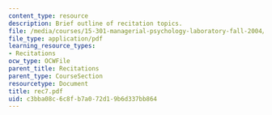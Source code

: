 ```yaml
---
content_type: resource
description: Brief outline of recitation topics.
file: /media/courses/15-301-managerial-psychology-laboratory-fall-2004/c3bba08c6c8fb7a072d19b6d337bb864_rec7.pdf
file_type: application/pdf
learning_resource_types:
- Recitations
ocw_type: OCWFile
parent_title: Recitations
parent_type: CourseSection
resourcetype: Document
title: rec7.pdf
uid: c3bba08c-6c8f-b7a0-72d1-9b6d337bb864
---
```

